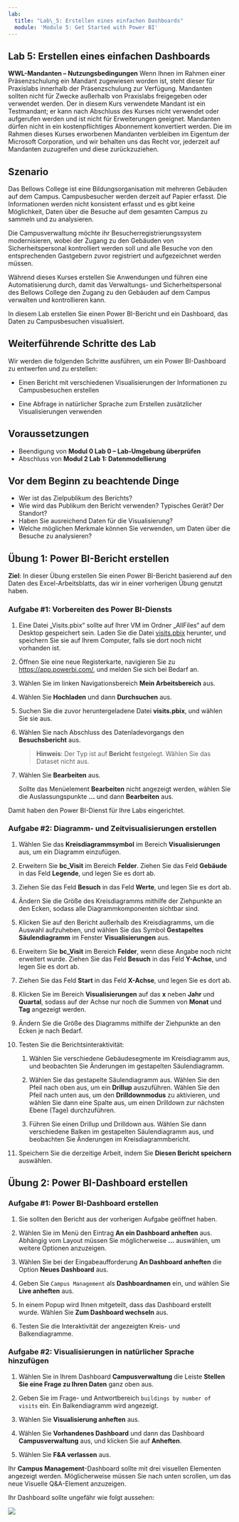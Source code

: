 ```yaml
---
lab:
  title: "Lab\_5: Erstellen eines einfachen Dashboards"
  module: 'Module 5: Get Started with Power BI'
---
```


## Lab 5: Erstellen eines einfachen Dashboards

**WWL-Mandanten – Nutzungsbedingungen** Wenn Ihnen im Rahmen einer Präsenzschulung ein Mandant zugewiesen worden ist, steht dieser für Praxislabs innerhalb der Präsenzschulung zur Verfügung. Mandanten sollten nicht für Zwecke außerhalb von Praxislabs freigegeben oder verwendet werden. Der in diesem Kurs verwendete Mandant ist ein Testmandant; er kann nach Abschluss des Kurses nicht verwendet oder aufgerufen werden und ist nicht für Erweiterungen geeignet. Mandanten dürfen nicht in ein kostenpflichtiges Abonnement konvertiert werden. Die im Rahmen dieses Kurses erworbenen Mandanten verbleiben im Eigentum der Microsoft Corporation, und wir behalten uns das Recht vor, jederzeit auf Mandanten zuzugreifen und diese zurückzuziehen. 

## Szenario

Das Bellows College ist eine Bildungsorganisation mit mehreren Gebäuden auf dem Campus. Campusbesucher werden derzeit auf Papier erfasst. Die Informationen werden nicht konsistent erfasst und es gibt keine Möglichkeit, Daten über die Besuche auf dem gesamten Campus zu sammeln und zu analysieren.

Die Campusverwaltung möchte ihr Besucherregistrierungssystem modernisieren, wobei der Zugang zu den Gebäuden von Sicherheitspersonal kontrolliert werden soll und alle Besuche von den entsprechenden Gastgebern zuvor registriert und aufgezeichnet werden müssen.

Während dieses Kurses erstellen Sie Anwendungen und führen eine Automatisierung durch, damit das Verwaltungs- und Sicherheitspersonal des Bellows College den Zugang zu den Gebäuden auf dem Campus verwalten und kontrollieren kann.

In diesem Lab erstellen Sie einen Power BI-Bericht und ein Dashboard, das Daten zu Campusbesuchen visualisiert.

## Weiterführende Schritte des Lab

Wir werden die folgenden Schritte ausführen, um ein Power BI-Dashboard zu entwerfen und zu erstellen:

-   Einen Bericht mit verschiedenen Visualisierungen der Informationen zu Campusbesuchen erstellen

-   Eine Abfrage in natürlicher Sprache zum Erstellen zusätzlicher Visualisierungen verwenden

## Voraussetzungen

- Beendigung von **Modul 0 Lab 0 – Lab-Umgebung überprüfen**
- Abschluss von **Modul 2 Lab 1: Datenmodellierung**

## Vor dem Beginn zu beachtende Dinge

-   Wer ist das Zielpublikum des Berichts?
-   Wie wird das Publikum den Bericht verwenden? Typisches Gerät? Der Standort?
-   Haben Sie ausreichend Daten für die Visualisierung?
-   Welche möglichen Merkmale können Sie verwenden, um Daten über die Besuche zu analysieren?

## Übung 1: Power BI-Bericht erstellen

**Ziel**: In dieser Übung erstellen Sie einen Power BI-Bericht basierend auf den Daten des Excel-Arbeitsblatts, das wir in einer vorherigen Übung genutzt haben.

### Aufgabe \#1: Vorbereiten des Power BI-Diensts

1.  Eine Datei „Visits.pbix“ sollte auf Ihrer VM im Ordner „AllFiles“ auf dem Desktop gespeichert sein. Laden Sie die Datei [visits.pbix](https://github.com/MicrosoftLearning/PL-900-Microsoft-Power-Platform-Fundamentals/raw/master/Allfiles/visits.pbix) herunter, und speichern Sie sie auf Ihrem Computer, falls sie dort noch nicht vorhanden ist.

2.  Öffnen Sie eine neue Registerkarte, navigieren Sie zu <https://app.powerbi.com/>, und melden Sie sich bei Bedarf an.

3.  Wählen Sie im linken Navigationsbereich **Mein Arbeitsbereich** aus.

5.  Wählen Sie **Hochladen** und dann **Durchsuchen** aus.

6.  Suchen Sie die zuvor heruntergeladene Datei **visits.pbix**, und wählen Sie sie aus. 

7.  Wählen Sie nach Abschluss des Datenladevorgangs den **Besuchsbericht** aus.

    > **Hinweis**: Der Typ ist auf **Bericht** festgelegt. Wählen Sie das Dataset nicht aus.

8.  Wählen Sie **Bearbeiten** aus. 

    Sollte das Menüelement **Bearbeiten** nicht angezeigt werden, wählen Sie die Auslassungspunkte **...** und dann **Bearbeiten** aus.

Damit haben den Power BI-Dienst für Ihre Labs eingerichtet.


### Aufgabe \#2: Diagramm- und Zeitvisualisierungen erstellen

1.  Wählen Sie das **Kreisdiagrammsymbol** im Bereich **Visualisierungen** aus, um ein Diagramm einzufügen.

2.  Erweitern Sie **bc_Visit** im Bereich **Felder**. Ziehen Sie das Feld **Gebäude** in das Feld **Legende**, und legen Sie es dort ab.

3.  Ziehen Sie das Feld **Besuch** in das Feld **Werte**, und legen Sie es dort ab.

4.  Ändern Sie die Größe des Kreisdiagramms mithilfe der Ziehpunkte an den Ecken, sodass alle Diagrammkomponenten sichtbar sind.

5.  Klicken Sie auf den Bericht außerhalb des Kreisdiagramms, um die Auswahl aufzuheben, und wählen Sie das Symbol **Gestapeltes Säulendiagramm** im Fenster **Visualisierungen** aus.

6.  Erweitern Sie **bc_Visit** im Bereich **Felder**, wenn diese Angabe noch nicht erweitert wurde. Ziehen Sie das Feld **Besuch** in das Feld **Y-Achse**, und legen Sie es dort ab.

7.  Ziehen Sie das Feld **Start** in das Feld **X-Achse**, und legen Sie es dort ab.

8.  Klicken Sie im Bereich **Visualisierungen** auf das **x** neben **Jahr** und **Quartal**, sodass auf der Achse nur noch die Summen von **Monat** und **Tag** angezeigt werden.

9.  Ändern Sie die Größe des Diagramms mithilfe der Ziehpunkte an den Ecken je nach Bedarf.

10. Testen Sie die Berichtsinteraktivität:

    1.  Wählen Sie verschiedene Gebäudesegmente im Kreisdiagramm aus, und beobachten Sie Änderungen im gestapelten Säulendiagramm.

    2.  Wählen Sie das gestapelte Säulendiagramm aus. Wählen Sie den Pfeil nach oben aus, um ein **Drillup** auszuführen. Wählen Sie den Pfeil nach unten aus, um den **Drilldownmodus** zu aktivieren, und wählen Sie dann eine Spalte aus, um einen Drilldown zur nächsten Ebene (Tage) durchzuführen.

    3.  Führen Sie einen Drillup und Drilldown aus. Wählen Sie dann verschiedene Balken im gestapelten Säulendiagramm aus, und beobachten Sie Änderungen im Kreisdiagrammbericht.

11. Speichern Sie die derzeitige Arbeit, indem Sie **Diesen Bericht speichern** auswählen.


## Übung 2: Power BI-Dashboard erstellen

### Aufgabe \#1: Power BI-Dashboard erstellen

1.  Sie sollten den Bericht aus der vorherigen Aufgabe geöffnet haben.

2.  Wählen Sie im Menü den Eintrag **An ein Dashboard anheften** aus. Abhängig vom Layout müssen Sie möglicherweise **...** auswählen, um weitere Optionen anzuzeigen.

3.  Wählen Sie bei der Eingabeaufforderung **An Dashboard anheften** die Option **Neues Dashboard** aus.

4.  Geben Sie `Campus Management` als **Dashboardnamen** ein, und wählen Sie **Live anheften** aus.

5.  In einem Popup wird Ihnen mitgeteilt, dass das Dashboard erstellt wurde. Wählen Sie **Zum Dashboard wechseln** aus.

6.  Testen Sie die Interaktivität der angezeigten Kreis- und Balkendiagramme.


### Aufgabe \#2: Visualisierungen in natürlicher Sprache hinzufügen

1.  Wählen Sie in Ihrem Dashboard **Campusverwaltung** die Leiste **Stellen Sie eine Frage zu Ihren Daten** ganz oben aus.

2.  Geben Sie im Frage- und Antwortbereich `buildings by number of visits` ein. Ein Balkendiagramm wird angezeigt.

3.  Wählen Sie **Visualisierung anheften** aus.

4.  Wählen Sie **Vorhandenes Dashboard** und dann das Dashboard **Campusverwaltung** aus, und klicken Sie auf **Anheften**.

5.  Wählen Sie **F&A verlassen** aus.

Ihr **Campus Management**-Dashboard sollte mit drei visuellen Elementen angezeigt werden. Möglicherweise müssen Sie nach unten scrollen, um das neue Visuelle Q&A-Element anzuzeigen.

Ihr Dashboard sollte ungefähr wie folgt aussehen:

![](media/5-powerbi-result.png)
